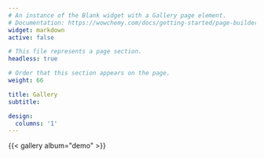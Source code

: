 ```yaml
---
# An instance of the Blank widget with a Gallery page element.
# Documentation: https://wowchemy.com/docs/getting-started/page-builder/
widget: markdown
active: false

# This file represents a page section.
headless: true

# Order that this section appears on the page.
weight: 66

title: Gallery
subtitle:

design:
  columns: '1'
---
```


{{< gallery album="demo" >}}
